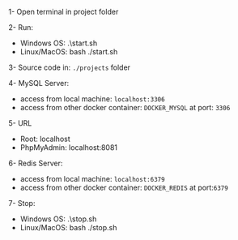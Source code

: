 1- Open terminal in project folder

2- Run: 
 - Windows OS: .\start.sh
 - Linux/MacOS: bash ./start.sh

3- Source code in: `./projects` folder

4- MySQL Server:
- access from local machine: `localhost:3306`
- access from other docker container: `DOCKER_MYSQL` at port: `3306`

5- URL

- Root: localhost
- PhpMyAdmin: localhost:8081

6- Redis Server:
- access from local machine: `localhost:6379`
- access from other docker container: `DOCKER_REDIS` at port:`6379`

7- Stop:
 - Windows OS: .\stop.sh
 - Linux/MacOS: bash ./stop.sh
